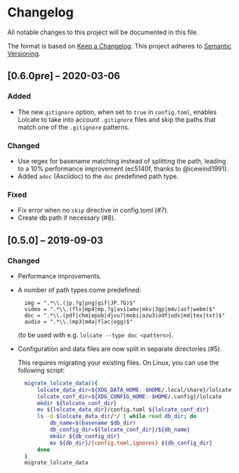 # Changelog
All notable changes to this project will be documented in this file.

The format is based on [Keep a Changelog](http://keepachangelog.com/en/1.0.0/).
This project adheres to [Semantic Versioning](http://semver.org/spec/v2.0.0.html).

## [0.6.0pre] – 2020-03-06

### Added

- The new `gitignore` option, when set to `true` in `config.toml`, enables Lolcate to take into account `.gitignore` files and skip the paths that match one of the `.gitignore` patterns.

### Changed

- Use regex for basename matching instead of splitting the path, leading to a 10% performance improvement (ec5140f, thanks to @icewind1991).
- Added `adoc` (Asciidoc) to the `doc` predefined path type.


### Fixed

- Fix error when no `skip` directive in config.toml (#7).
- Create db path if necessary (#8).

## [0.5.0] – 2019-09-03

### Changed

- Performance improvements.
- A number of path types come predefined:
  ```
    img = ".*\\.(jp.?g|png|gif|JP.?G)$"
    video = ".*\\.(flv|mp4|mp.?g|avi|wmv|mkv|3gp|m4v|asf|webm)$"
    doc = ".*\\.(pdf|chm|epub|djvu?|mobi|azw3|odf|ods|md|tex|txt)$"
    audio = ".*\\.(mp3|m4a|flac|ogg)$"
  ```

  (to be used with e.g. `lolcate --type doc <pattern>`).
- Configuration and data files are now split in separate directories (#5).

  This requires migrating your existing files. On Linux, you can use the following script:

  ```sh
    migrate_lolcate_data(){
        lolcate_data_dir=${XDG_DATA_HOME:-$HOME/.local/share}/lolcate
        lolcate_conf_dir=${XDG_CONFIG_HOME:-$HOME/.config}/lolcate
        mkdir ${lolcate_conf_dir}
        mv ${lolcate_data_dir}/config.toml ${lolcate_conf_dir}
        ls -d $lolcate_data_dir/*/ | while read db_dir; do
            db_name=$(basename $db_dir)
            db_config_dir=${lolcate_conf_dir}/${db_name}
            mkdir ${db_config_dir}
            mv ${db_dir}/{config.toml,ignores} ${db_config_dir}
        done
    }
    migrate_lolcate_data
  ```
